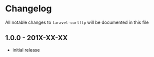 # Changelog

All notable changes to `laravel-curlftp` will be documented in this file

## 1.0.0 - 201X-XX-XX

- initial release
